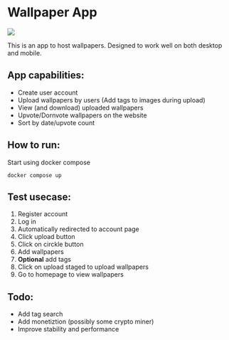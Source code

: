 # Wallpaper App

![](https://github.com/skorodenko/WallpaperApp/blob/master/preview.GIF)

This is an app to host wallpapers. Designed to work well on both desktop and mobile.

## App capabilities:

- Create user account
- Upload wallpapers by users (Add tags to images during upload)
- View (and download) uploaded wallpapers
- Upvote/Dornvote wallpapers on the website
- Sort by date/upvote count

## How to run:
Start using docker compose
```
docker compose up
```

## Test usecase:
1. Register account
2. Log in
3. Automatically redirected to account page
4. Click upload button
5. Click on circkle button
6. Add wallpapers
7. __Optional__ add tags
8. Click on upload staged to upload wallpapers
9. Go to homepage to view wallpapers

## Todo:

- Add tag search
- Add monetiztion (possibly some crypto miner)
- Improve stability and performance
